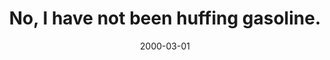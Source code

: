 ---
layout: base.njk
title : 'No, I have not been huffing gasoline.' 
view_title : 'No, I have not been huffing gasoline.' 
year : '2000' 
date : '2000-03-01' 
img_file : '/drawing/noihavenot.png' 
html_file : 'noihaven' 
next_html : 'somebody.html' 
year_order : '240' 
permalink : "title/{{html_file}}.html"
---
